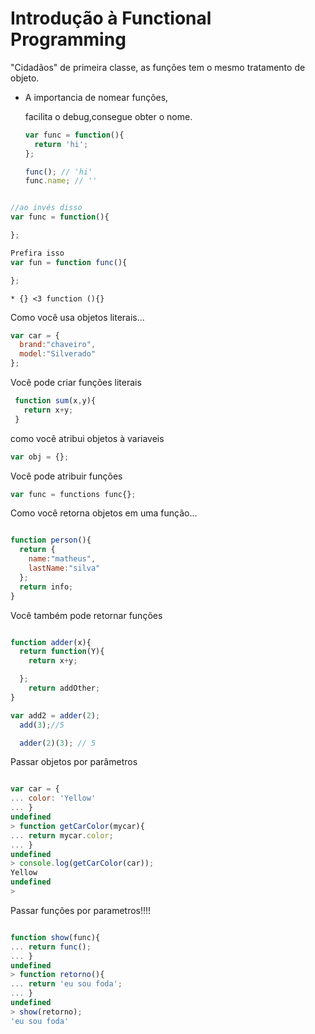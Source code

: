 # Introdução à Functional Programming

"Cidadãos" de primeira classe, as funções tem o mesmo tratamento de objeto.

* A importancia de nomear funções,

    facilita o debug,consegue obter o nome.

    ```js
    var func = function(){
      return 'hi';
    };

    func(); // 'hi'
    func.name; // ''
    ```


```js

//ao invés disso
var func = function(){

};

Prefira isso
var fun = function func(){

};
```


```
* {} <3 function (){}  
```
Como você  usa objetos literais...

```js
var car = {
  brand:"chaveiro",
  model:"Silverado"
};
```

Você pode criar funções literais
```js
 function sum(x,y){
   return x+y;
 }
```
como você atribui objetos à variaveis
```js
var obj = {};
```
Você pode atribuir funções  
```js
var func = functions func{};
```

Como você retorna  objetos em uma função...

```js

function person(){
  return {
    name:"matheus",
    lastName:"silva"
  };
  return info;
}
```

Você também pode retornar funções

```js

function adder(x){
  return function(Y){
    return x+y;

  };
    return addOther;
}

var add2 = adder(2);
  add(3);//5

  adder(2)(3); // 5
```

Passar objetos  por parâmetros

```js

var car = {
... color: 'Yellow'
... }
undefined
> function getCarColor(mycar){
... return mycar.color;
... }
undefined
> console.log(getCarColor(car));
Yellow
undefined
>

```
Passar funções por  parametros!!!!


```js

function show(func){
... return func();
... }
undefined
> function retorno(){
... return 'eu sou foda';
... }
undefined
> show(retorno);
'eu sou foda'

```
